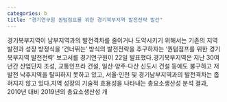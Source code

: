 ```yaml
---
categories: b
title: "경기연구원 퀀텀점프를 위한 경기북부지역 발전전략 발간"
---
```

경기북부지역이 남부지역과의 발전격차를 줄이거나 도약시키기 위해서는 기존의 지역발전과 성장 방정식을 ‘건너뛰는’ 방식의 발전전략을 추구하자는 ‘퀀텀점프를 위한 경기북부지역 발전전략’ 보고서를 경기연구원이 22일 발표했다.경기북부지역은 지난 30여 년간 산업단지 조성, 교통인프라 건설, 일산⋅양주⋅다산 신도시 건설 등에도 불구하고 저발전 낙후지역을 탈피하지 못하고 있고, 서울⋅인천 및 경기남부지역과의 발전격차는 좁혀지지 않고 있다.지역 성장의 기술적 효용성을 나타내는 총요소생산성 분석 결과, 2010년 대비 2019년의 총요소생산성 개
